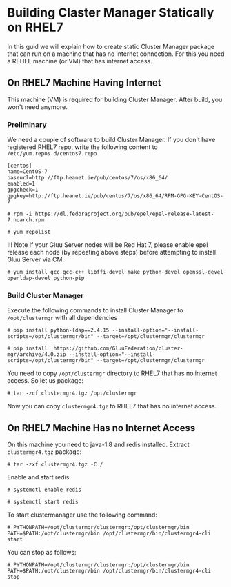 # Building Claster Manager Statically on RHEL7

In this guid we will explain how to create static Cluster Manager package that
can run on a machine that has no internet connection. For this you need a REHEL machine
(or VM) that has internet access.

## On RHEL7 Machine Having Internet

This machine (VM) is required for building Cluster Manager. After build, you won't
need anymore.

### Preliminary
We need a couple of software to build Cluster Manager. If you don't have registered RHEL7 repo, write the following content to `/etc/yum.repos.d/centos7.repo`

```
[centos]
name=CentOS-7
baseurl=http://ftp.heanet.ie/pub/centos/7/os/x86_64/
enabled=1
gpgcheck=1
gpgkey=http://ftp.heanet.ie/pub/centos/7/os/x86_64/RPM-GPG-KEY-CentOS-7

```

`# rpm -i https://dl.fedoraproject.org/pub/epel/epel-release-latest-7.noarch.rpm`

`# yum repolist`

!!! Note
    If your Gluu Server nodes will be Red Hat 7, please enable epel release each node (by repeating above steps) before attempting to install Gluu Server via CM.

`# yum install gcc gcc-c++ libffi-devel make python-devel openssl-devel openldap-devel python-pip`


### Build Cluster Manager

Execute the following commands to install Cluster Manager to `/opt/clustermgr` with all dependencies

`# pip install python-ldap==2.4.15 --install-option="--install-scripts=/opt/clustermgr/bin" --target=/opt/clustermgr/clustermgr`

`# pip install  https://github.com/GluuFederation/cluster-mgr/archive/4.0.zip --install-option="--install-scripts=/opt/clustermgr/bin" --target=/opt/clustermgr/clustermgr` 

You need to copy `/opt/clustermgr` directory to RHEL7 that has no internet access. So let us package:

`# tar -zcf clustermgr4.tgz /opt/clustermgr`

Now you can copy `clustermgr4.tgz` to RHEL7 that has no internet access.

## On RHEL7 Machine Has no Internet Access

On this machine you need to java-1.8 and redis installed. Extract `clustermgr4.tgz` package:

`# tar -zxf clustermgr4.tgz -C /`

Enable and start redis

`# systemctl enable redis`

`# systemctl start redis`

To start clustermanager use the following command:

`# PYTHONPATH=/opt/clustermgr/clustermgr:/opt/clustermgr/bin PATH=$PATH:/opt/clustermgr/bin /opt/clustermgr/bin/clustermgr4-cli start`

You can stop as follows:

`# PYTHONPATH=/opt/clustermgr/clustermgr:/opt/clustermgr/bin PATH=$PATH:/opt/clustermgr/bin /opt/clustermgr/bin/clustermgr4-cli stop`

